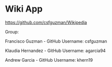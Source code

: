 # Wiki App

https://github.com/csfguzman/Wikipedia

Group: 

Francisco Guzman - GitHub Username: csfguzman

Klaudia Hernandez - GitHub Username: agarcia94

Andrew Garcia - GitHub Username: khern19
